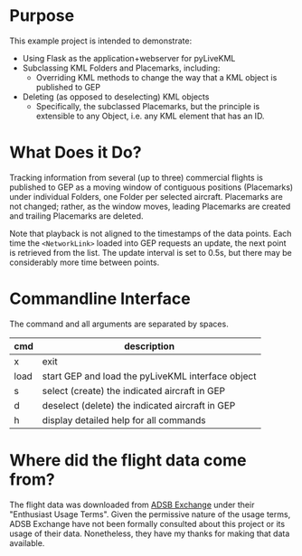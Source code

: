 # Purpose

This example project is intended to demonstrate:
* Using Flask as the application+webserver for pyLiveKML
* Subclassing KML Folders and Placemarks, including:
    * Overriding KML methods to change the way that a KML object is published to GEP
* Deleting (as opposed to deselecting) KML objects
    * Specifically, the subclassed Placemarks, but the principle is extensible to any Object, i.e. any KML element that 
    has an ID. 

# What Does it Do?

Tracking information from several (up to three) commercial flights is published to GEP as a moving window of contiguous 
positions (Placemarks) under individual Folders, one Folder per selected aircraft.  Placemarks are not changed; rather, 
as the window moves, leading Placemarks are created and trailing Placemarks are deleted.  

Note that playback is not aligned to the timestamps of the data points.  Each time the `<NetworkLink>` loaded into GEP
requests an update, the next point is retrieved from the list.  The update interval is set to 0.5s, but there may be 
considerably more time between points.

# Commandline Interface

The command and all arguments are separated by spaces.

| cmd  | description                                       |
| ---- |---------------------------------------------------|
| x    | exit                                              |
| load | start GEP and load the pyLiveKML interface object |
| s    | select (create) the indicated aircraft in GEP     | 
| d    | deselect (delete) the indicated aircraft in GEP   |
| h    | display detailed help for all commands            |


# Where did the flight data come from?

The flight data was downloaded from [ADSB Exchange](https://www.adsbexchange.com/data/) under their "Enthusiast Usage 
Terms".  Given the permissive nature of the usage terms, ADSB Exchange have not been formally consulted about this 
project or its usage of their data. Nonetheless, they have my thanks for making that data available.
